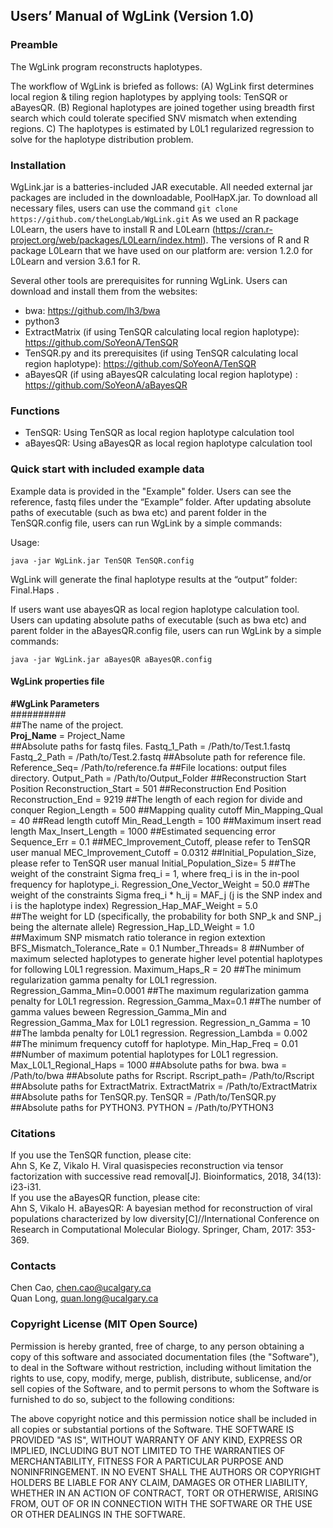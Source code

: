 ## Users’ Manual of WgLink (Version 1.0)
### Preamble
The WgLink program reconstructs haplotypes.


The workflow of WgLink is briefed as follows: (A) WgLink first determines local region & tiling region haplotypes by applying tools: TenSQR or aBayesQR. 
(B) Regional haplotypes are joined together using breadth first search which could tolerate specified SNV mismatch when extending regions. C) The
haplotypes is estimated by L0L1 regularized regression to solve for the haplotype distribution problem.

### Installation
WgLink.jar is a batteries-included JAR executable. All needed external jar packages are included in the downloadable, PoolHapX.jar. To download all necessary files, users can use the command 
`git clone https://github.com/theLongLab/WgLink.git`
As we used an R package L0Learn, the users have to install R and L0Learn (https://cran.r-project.org/web/packages/L0Learn/index.html). The versions of R and R package L0Learn that we have used on our platform are: version 1.2.0 for L0Learn and version 3.6.1 for R. 

Several other tools are prerequisites for running WgLink. Users can download and install them from the websites:
* bwa: https://github.com/lh3/bwa
* python3
* ExtractMatrix (if using TenSQR calculating local region haplotype): https://github.com/SoYeonA/TenSQR
* TenSQR.py and its prerequisites (if using TenSQR calculating local region haplotype): https://github.com/SoYeonA/TenSQR
* aBayesQR (if using aBayesQR calculating local region haplotype) : https://github.com/SoYeonA/aBayesQR

### Functions
* TenSQR: Using TenSQR as local region haplotype calculation tool
* aBayesQR: Using aBayesQR as local region haplotype calculation tool


### Quick start with included example data

Example data is provided in the "Example" folder. Users can see the reference, fastq files under the “Example” folder. After updating absolute paths of executable (such as bwa etc) and parent folder in the TenSQR.config file, users can run WgLink by a simple commands:

Usage:

`java -jar WgLink.jar TenSQR TenSQR.config`

WgLink will generate the final haplotype results at the “output” folder: Final.Haps .

If users want use abayesQR as local region haplotype calculation tool. Users can updating absolute paths of executable (such as bwa etc) and parent folder in the aBayesQR.config file, users can run WgLink by a simple commands:

`java -jar WgLink.jar aBayesQR aBayesQR.config`

#### WgLink properties file
**#WgLink Parameters**<br>
##########<br>
##The name of the project.<br>
**Proj_Name** = Project_Name<br> 
##Absolute paths for fastq files.
Fastq_1_Path = /Path/to/Test.1.fastq
Fastq_2_Path = /Path/to/Test.2.fastq
##Absolute path for reference file.
Reference_Seq= /Path/to/reference.fa
##File locations: output files directory.
Output_Path = /Path/to/Output_Folder
##Reconstruction Start Position
Reconstruction_Start = 501 
##Reconstruction End Position
Reconstruction_End = 9219 
##The length of each region for divide and conquer
Region_Length = 500 
##Mapping quality cutoff
Min_Mapping_Qual = 40
##Read length cutoff
Min_Read_Length = 100 
##Maximum insert read length
Max_Insert_Length = 1000 
##Estimated sequencing error
Sequence_Err = 0.1
##MEC_Improvement_Cutoff, please refer to TenSQR user manual
MEC_Improvement_Cutoff = 0.0312 
##Initial_Population_Size, please refer to TenSQR user manual
Initial_Population_Size= 5 
##The weight of the constraint Sigma freq_i = 1, where freq_i is in the in-pool frequency for haplotype_i.
Regression_One_Vector_Weight = 50.0 
##The weight of the constraints Sigma freq_i * h_ij = MAF_j (j is the SNP index and i is the haplotype index)
Regression_Hap_MAF_Weight = 5.0  
##The weight for LD (specifically, the probability for both SNP_k and SNP_j being the alternate allele)
Regression_Hap_LD_Weight = 1.0  
##Maximum SNP mismatch ratio tolerance in region extextion
BFS_Mismatch_Tolerance_Rate = 0.1
Number_Threads= 8 
##Number of maximum selected haplotypes to generate higher level potential haplotypes for following L0L1 regression.
Maximum_Haps_R = 20 
##The minimum regularization gamma penalty for L0L1 regression.
Regression_Gamma_Min=0.0001 
##The maximum regularization gamma penalty for L0L1 regression.
Regression_Gamma_Max=0.1 
##The number of gamma values beween Regression_Gamma_Min and Regression_Gamma_Max for L0L1 regression.
Regression_n_Gamma = 10 
##The lambda penalty for L0L1 regression.
Regression_Lambda = 0.002
##The minimum frequency cutoff for haplotype. 
Min_Hap_Freq = 0.01 
##Number of maximum potential haplotypes for L0L1 regression.
Max_L0L1_Regional_Haps = 1000 
##Absolute paths for bwa.
bwa = /Path/to/bwa
##Absolute paths for Rscript.
Rscript_path= /Path/to/Rscript 
##Absolute paths for ExtractMatrix.
ExtractMatrix = /Path/to/ExtractMatrix
##Absolute paths for TenSQR.py.
TenSQR = /Path/to/TenSQR.py
##Absolute paths for PYTHON3.
PYTHON = /Path/to/PYTHON3


### Citations
If you use the TenSQR function, please cite:<br>
Ahn S, Ke Z, Vikalo H. Viral quasispecies reconstruction via tensor factorization with successive read removal[J]. Bioinformatics, 2018, 34(13): i23-i31.<br>
If you use the aBayesQR function, please cite:<br>
Ahn S, Vikalo H. aBayesQR: A bayesian method for reconstruction of viral populations characterized by low diversity[C]//International Conference on Research in Computational Molecular Biology. Springer, Cham, 2017: 353-369. <br>


### Contacts
Chen Cao, chen.cao@ucalgary.ca<br>
Quan Long, quan.long@ucalgary.ca<br>


### Copyright License (MIT Open Source)
Permission is hereby granted, free of charge, to any person obtaining a copy of this software and associated documentation files (the "Software"), to deal in the Software without restriction, including without limitation the rights to use, copy, modify, merge, publish, distribute, sublicense, and/or sell copies of the Software, and to permit persons to whom the Software is furnished to do so, subject to the following conditions:

The above copyright notice and this permission notice shall be included in all copies or substantial portions of the Software. THE SOFTWARE IS PROVIDED "AS IS", WITHOUT WARRANTY OF ANY KIND, EXPRESS OR IMPLIED, INCLUDING BUT
NOT LIMITED TO THE WARRANTIES OF MERCHANTABILITY, FITNESS FOR A PARTICULAR PURPOSE AND NONINFRINGEMENT. IN NO EVENT SHALL THE
AUTHORS OR COPYRIGHT HOLDERS BE LIABLE FOR ANY CLAIM, DAMAGES OR OTHER LIABILITY, WHETHER IN AN ACTION OF CONTRACT, TORT OR
OTHERWISE, ARISING FROM, OUT OF OR IN CONNECTION WITH THE SOFTWARE OR THE USE OR OTHER DEALINGS IN THE SOFTWARE.








